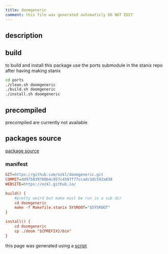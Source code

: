 ```yaml
---
title: doomgeneric
comment: this file was generated automaticly DO NOT EDIT
---
```

## description

## build
to build and install this package use the ports submodule in the stanix repo
after having making stanix
```sh
cd ports
./clean.sh doomgeneric
./build.sh doomgeneric
./install.sh doomgeneric
```

## precompiled
precompiled are currently not available

## packages source
[package source](https://github.com/tayoky/ports/tree/main/ports/doomgeneric)  

### manifest
```ini
GIT=https://github.com/ozkl/doomgeneric.git
COMMIT=dd975839780b4c957c4597f77ccadc3dc592a038
WEBSITE=https://ozkl.github.io/

build() {
	#pretty weird but make must be run in a sub dir
	cd doomgeneric
	make -f Makefile.stanix SYSROOT="$SYSROOT"
}

install() {
	cd doomgeneric
	cp ./doom "${PREFIX}/bin"
}
```

this page was generated using a [script](../../update-packages.md)
